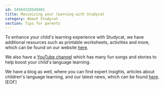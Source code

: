 ```yaml
---
id: 34564328549401
title: Maximizing your learning with Studycat
category: About Studycat
section: Tips for parents
---
```

To enhance your child's learning experience with Studycat, we have additional resources such as printable worksheets, activities and more, which can be found on our website [here](https://studycat.com/learn/).

We also have a [YouTube channel](https://www.youtube.com/@learnwithstudycat) which has many fun songs and stories to help boost your child's language learning.

We have a blog as well, where you can find expert insights, articles about children's language learning, and our latest news, which can be found [here](https://studycat.com/blog/).
[EOF]